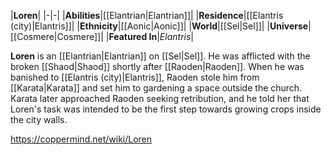 |**Loren**|
|-|-|
|**Abilities**|[[Elantrian\|Elantrian]]|
|**Residence**|[[Elantris (city)\|Elantris]]|
|**Ethnicity**|[[Aonic\|Aonic]]|
|**World**|[[Sel\|Sel]]|
|**Universe**|[[Cosmere\|Cosmere]]|
|**Featured In**|*Elantris*|

**Loren** is an [[Elantrian\|Elantrian]] on [[Sel\|Sel]].
He was afflicted with the broken [[Shaod\|Shaod]] shortly after [[Raoden\|Raoden]]. When he was banished to [[Elantris (city)\|Elantris]], Raoden stole him from [[Karata\|Karata]] and set him to gardening a space outside the church. Karata later approached Raoden seeking retribution, and he told her that Loren's task was intended to be the first step towards growing crops inside the city walls.



https://coppermind.net/wiki/Loren